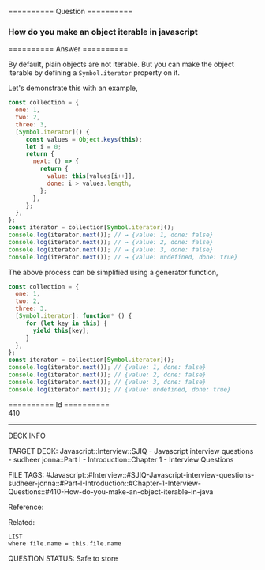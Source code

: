 ========== Question ==========  

### How do you make an object iterable in javascript  

========== Answer ==========  

By default, plain objects are not iterable. But you can make the object iterable
by defining a `Symbol.iterator` property on it.

Let's demonstrate this with an example,

```javascript
const collection = {
  one: 1,
  two: 2,
  three: 3,
  [Symbol.iterator]() {
     const values = Object.keys(this);
     let i = 0;
     return {
       next: () => {
         return {
           value: this[values[i++]],
           done: i > values.length,
         };
       },
     };
  },
};
const iterator = collection[Symbol.iterator]();
console.log(iterator.next()); // → {value: 1, done: false}
console.log(iterator.next()); // → {value: 2, done: false}
console.log(iterator.next()); // → {value: 3, done: false}
console.log(iterator.next()); // → {value: undefined, done: true}
```

The above process can be simplified using a generator function,

```javascript
const collection = {
  one: 1,
  two: 2,
  three: 3,
  [Symbol.iterator]: function* () {
     for (let key in this) {
       yield this[key];
     }
  },
};
const iterator = collection[Symbol.iterator]();
console.log(iterator.next()); // {value: 1, done: false}
console.log(iterator.next()); // {value: 2, done: false}
console.log(iterator.next()); // {value: 3, done: false}
console.log(iterator.next()); // {value: undefined, done: true}
```

========== Id ==========  
410

---

DECK INFO

TARGET DECK: Javascript::Interview::SJIQ - Javascript interview questions - sudheer jonna::Part I - Introduction::Chapter 1 - Interview Questions

FILE TAGS: #Javascript::#Interview::#SJIQ-Javascript-interview-questions-sudheer-jonna::#Part-I-Introduction::#Chapter-1-Interview-Questions::#410-How-do-you-make-an-object-iterable-in-java

Reference:

Related:

```dataview
LIST
where file.name = this.file.name
```

QUESTION STATUS: Safe to store
